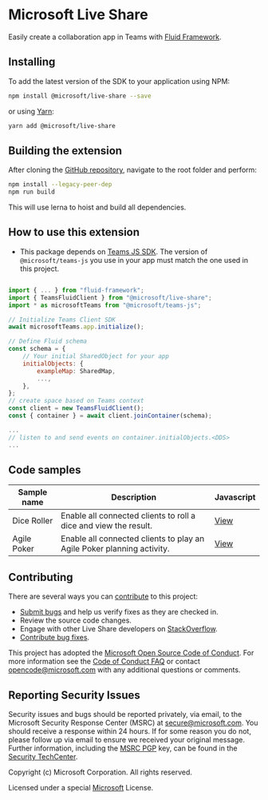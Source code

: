 # Microsoft Live Share

Easily create a collaboration app in Teams with [Fluid Framework](https://fluidframework.com/).

## Installing

To add the latest version of the SDK to your application using NPM:

```bash
npm install @microsoft/live-share --save
```

or using [Yarn](https://yarnpkg.com/):

```bash
yarn add @microsoft/live-share
```

## Building the extension

After cloning the [GitHub repository](https://www.github.com/microsoft/live-share-sdk), navigate to the root folder and perform:

```bash
npm install --legacy-peer-dep
npm run build
```

This will use lerna to hoist and build all dependencies.

## How to use this extension

- This package depends on [Teams JS SDK](https://docs.microsoft.com/en-us/javascript/api/overview/msteams-client?view=msteams-client-js-latest). The version of `@microsoft/teams-js` you use in your app must match the one used in this project.

```javascript

import { ... } from "fluid-framework";
import { TeamsFluidClient } from "@microsoft/live-share";
import * as microsoftTeams from "@microsoft/teams-js";

// Initialize Teams Client SDK
await microsoftTeams.app.initialize();

// Define Fluid schema
const schema = {
    // Your initial SharedObject for your app
    initialObjects: {
        exampleMap: SharedMap,
        ...,
    },
};
// create space based on Teams context
const client = new TeamsFluidClient();
const { container } = await client.joinContainer(schema);

...
// listen to and send events on container.initialObjects.<DDS>
...
```

## Code samples

| Sample name          | Description                                                                                                                               | Javascript                                     |
| -------------------- | ----------------------------------------------------------------------------------------------------------------------------------------- | ---------------------------------------------- |
| Dice Roller          | Enable all connected clients to roll a dice and view the result.                                                                          | [View](https://aka.ms/liveshare-diceroller)    |
| Agile Poker          | Enable all connected clients to play an Agile Poker planning activity.                                                                    | [View](https://aka.ms/liveshare-agilepoker)    |

## Contributing

There are several ways you can [contribute](../../CONTRIBUTING.md) to this project:

- [Submit bugs](https://github.com/microsoft/live-share-sdk/issues) and help us verify fixes as they are checked in.
- Review the source code changes.
- Engage with other Live Share developers on [StackOverflow](https://stackoverflow.com/questions/tagged/live-share).
- [Contribute bug fixes](../../CONTRIBUTING.md).

This project has adopted the [Microsoft Open Source Code of Conduct](https://opensource.microsoft.com/codeofconduct/). For more information see the [Code of Conduct FAQ](https://opensource.microsoft.com/codeofconduct/faq/) or contact opencode@microsoft.com with any additional questions or comments.

## Reporting Security Issues

Security issues and bugs should be reported privately, via email, to the Microsoft Security Response Center (MSRC) at secure@microsoft.com. You should receive a response within 24 hours. If for some reason you do not, please follow up via email to ensure we received your original message. Further information, including the [MSRC PGP](https://technet.microsoft.com/en-us/security/dn606155) key, can be found in the [Security TechCenter](https://technet.microsoft.com/en-us/security/default).

Copyright (c) Microsoft Corporation. All rights reserved.

Licensed under a special [Microsoft](../../LICENSE) License.
